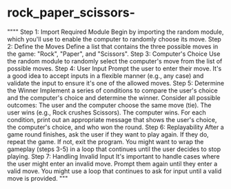 # rock_paper_scissors-   

""""
Step 1: Import Required Module
Begin by importing the random module, which you'll use to enable the computer to randomly choose its move.
Step 2: Define the Moves
Define a list that contains the three possible moves in the game: "Rock", "Paper", and "Scissors".
Step 3: Computer's Choice
Use the random module to randomly select the computer's move from the list of possible moves.
Step 4: User Input
Prompt the user to enter their move. It's a good idea to accept inputs in a flexible manner (e.g., any case) and validate the input to ensure it's one of the allowed moves.
Step 5: Determine the Winner
Implement a series of conditions to compare the user's choice and the computer's choice and determine the winner. Consider all possible outcomes:
The user and the computer choose the same move (tie).
The user wins (e.g., Rock crushes Scissors).
The computer wins.
For each condition, print out an appropriate message that shows the user's choice, the computer's choice, and who won the round.
Step 6: Replayability
After a game round finishes, ask the user if they want to play again. If they do, repeat the game. If not, exit the program.
You might want to wrap the gameplay (steps 3-5) in a loop that continues until the user decides to stop playing.
Step 7: Handling Invalid Input
It's important to handle cases where the user might enter an invalid move. Prompt them again until they enter a valid move.
You might use a loop that continues to ask for input until a valid move is provided. """


